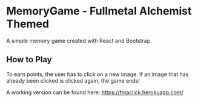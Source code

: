 # MemoryGame - Fullmetal Alchemist Themed
A simple memory game created with React and Bootstrap.

## How to Play
To earn points, the user has to click on a new image. If an image that has already been clicked is clicked again, the game ends!

A working version can be found here:
https://fmaclick.herokuapp.com/
